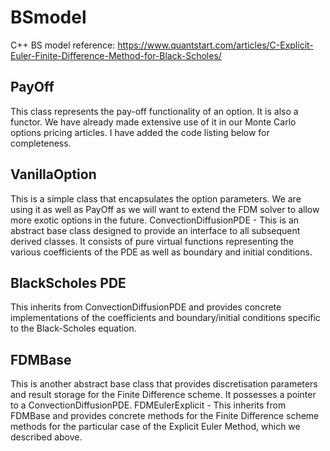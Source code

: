# BSmodel
C++
BS model
reference: https://www.quantstart.com/articles/C-Explicit-Euler-Finite-Difference-Method-for-Black-Scholes/

## PayOff
This class represents the pay-off functionality of an option. It is also a functor. We have already made extensive use of it in our Monte Carlo options pricing articles. I have added the code listing below for completeness.

## VanillaOption
This is a simple class that encapsulates the option parameters. We are using it as well as PayOff as we will want to extend the FDM solver to allow more exotic options in the future.
ConvectionDiffusionPDE - This is an abstract base class designed to provide an interface to all subsequent derived classes. It consists of pure virtual functions representing the various coefficients of the PDE as well as boundary and initial conditions.

## BlackScholes PDE 
This inherits from ConvectionDiffusionPDE and provides concrete implementations of the coefficients and boundary/initial conditions specific to the Black-Scholes equation.

## FDMBase
This is another abstract base class that provides discretisation parameters and result storage for the Finite Difference scheme. It possesses a pointer to a ConvectionDiffusionPDE.
FDMEulerExplicit - This inherits from FDMBase and provides concrete methods for the Finite Difference scheme methods for the particular case of the Explicit Euler Method, which we described above.
